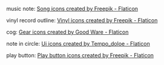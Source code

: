music note: <a href="https://www.flaticon.com/free-icons/song" title="song icons">Song icons created by Freepik - Flaticon</a>

vinyl record outline: <a href="https://www.flaticon.com/free-icons/vinyl" title="vinyl icons">Vinyl icons created by Freepik - Flaticon</a>

cog: <a href="https://www.flaticon.com/free-icons/gear" title="gear icons">Gear icons created by Good Ware - Flaticon</a>

note in circle: <a href="https://www.flaticon.com/free-icons/ui" title="ui icons">Ui icons created by Tempo_doloe - Flaticon</a>

play button: <a href="https://www.flaticon.com/free-icons/play-button" title="play button icons">Play button icons created by Freepik - Flaticon</a>
